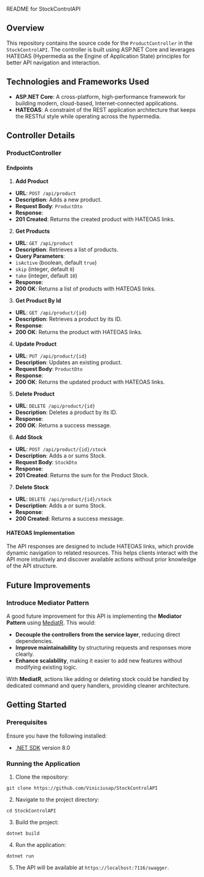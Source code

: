 README for StockControlAPI

## Overview
This repository contains the source code for the `ProductController` in the `StockControlAPI`. The controller is built using ASP.NET Core and leverages HATEOAS (Hypermedia as the Engine of Application State) principles for better API navigation and interaction.

## Technologies and Frameworks Used
- **ASP.NET Core**: A cross-platform, high-performance framework for building modern, cloud-based, Internet-connected applications.
- **HATEOAS**: A constraint of the REST application architecture that keeps the RESTful style while operating across the hypermedia.

## Controller Details
### ProductController
#### Endpoints
1. **Add Product**
- **URL**: `POST /api/product`
- **Description**: Adds a new product.
- **Request Body**: `ProductDto`
- **Response**:
- **201 Created**: Returns the created product with HATEOAS links.
2. **Get Products**
- **URL**: `GET /api/product`
- **Description**: Retrieves a list of products.
- **Query Parameters**:
- `isActive` (boolean, default `true`)
- `skip` (integer, default `0`)
- `take` (integer, default `10`)
- **Response**:
- **200 OK**: Returns a list of products with HATEOAS links.
3. **Get Product By Id**
- **URL**: `GET /api/product/{id}`
- **Description**: Retrieves a product by its ID.
- **Response**:
- **200 OK**: Returns the product with HATEOAS links.
4. **Update Product**
- **URL**: `PUT /api/product/{id}`
- **Description**: Updates an existing product.
- **Request Body**: `ProductDto`
- **Response**:
- **200 OK**: Returns the updated product with HATEOAS links.
5. **Delete Product**
- **URL**: `DELETE /api/product/{id}`
- **Description**: Deletes a product by its ID.
- **Response**:
- **200 OK**: Returns a success message.
6. **Add Stock**
- **URL**: `POST /api/product/{id}/stock`
- **Description**: Adds a or sums Stock.
- **Request Body**: `StockDto`
- **Response**:
- **201 Created**: Returns the sum for the Product Stock.
7. **Delete Stock**
- **URL**: `DELETE /api/product/{id}/stock`
- **Description**: Adds a or sums Stock.
- **Response**:
- **200 Created**: Returns a success message.

#### HATEOAS Implementation
The API responses are designed to include HATEOAS links, which provide dynamic navigation to related resources. This helps clients interact with the API more intuitively and discover available actions without prior knowledge of the API structure.


## Future Improvements

### Introduce Mediator Pattern
A good future improvement for this API is implementing the **Mediator Pattern** using [MediatR](https://github.com/jbogard/MediatR). This would:
- **Decouple the controllers from the service layer**, reducing direct dependencies.
- **Improve maintainability** by structuring requests and responses more clearly.
- **Enhance scalability**, making it easier to add new features without modifying existing logic.

With **MediatR**, actions like adding or deleting stock could be handled by dedicated command and query handlers, providing cleaner architecture.


## Getting Started
### Prerequisites
Ensure you have the following installed:
- [.NET SDK](https://dotnet.microsoft.com/pt-br/download/dotnet/8.0) version 8.0
### Running the Application
1. Clone the repository:
```
git clone https://github.com/Viniciusap/StockControlAPI
```
2. Navigate to the project directory:
```
cd StockControlAPI
```
3. Build the project:
```
dotnet build
```
4. Run the application:
```
dotnet run
```
5. The API will be available at `https://localhost:7116/swagger`.
